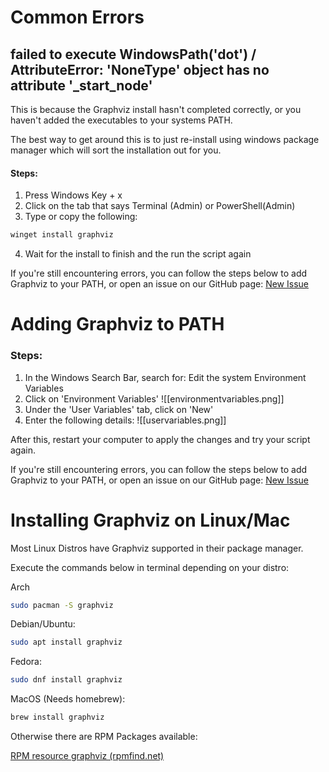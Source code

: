 # Common Errors

## failed to execute WindowsPath('dot') / AttributeError: 'NoneType' object has no attribute '_start_node'

This is because the Graphviz install hasn't completed correctly, or you haven't added the executables to your systems PATH.

The best way to get around this is to just re-install using windows package manager which will sort the installation out for you.
#### Steps:

1. Press Windows Key + x
2. Click on the tab that says Terminal (Admin) or PowerShell(Admin)
3. Type or copy the following:

```sh
winget install graphviz
```

4. Wait for the install to finish and the run the script again

If you're still encountering errors, you can follow the steps below to add Graphviz to your PATH, or open an issue on our GitHub page: [New Issue](https://github.com/Jordan-Prescott/odins_spear/issues/new)

# Adding Graphviz to PATH

### Steps:

1. In the Windows Search Bar, search for: Edit the system Environment Variables
2. Click on 'Environment Variables'
![[environmentvariables.png]]
3. Under the 'User Variables' tab, click on 'New'
4. Enter the following details:
![[uservariables.png]]

After this, restart your computer to apply the changes and try your script again.

If you're still encountering errors, you can follow the steps below to add Graphviz to your PATH, or open an issue on our GitHub page: [New Issue](https://github.com/Jordan-Prescott/odins_spear/issues/new)

# Installing Graphviz on Linux/Mac

Most Linux Distros have Graphviz supported in their package manager.

Execute the commands below in terminal depending on your distro:

Arch
```sh
sudo pacman -S graphviz
```

Debian/Ubuntu:
```sh
sudo apt install graphviz
```

Fedora:
```sh
sudo dnf install graphviz
```

MacOS (Needs homebrew):
```sh
brew install graphviz
```


Otherwise there are RPM Packages available:

[RPM resource graphviz (rpmfind.net)](https://rpmfind.net/linux/rpm2html/search.php?query=graphviz)

